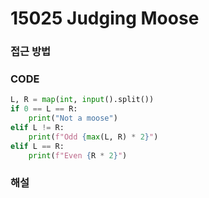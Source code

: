 # 15025 Judging Moose



### 접근 방법



### CODE

```python
L, R = map(int, input().split())
if 0 == L == R:
    print("Not a moose")
elif L != R:
    print(f"Odd {max(L, R) * 2}")
elif L == R:
    print(f"Even {R * 2}")
```



### 해설

